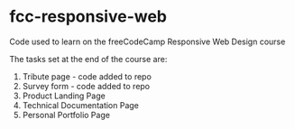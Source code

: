 # fcc-responsive-web
Code used to learn on the freeCodeCamp Responsive Web Design course

The tasks set at the end of the course are:

1. Tribute page - code added to repo
2. Survey form - code added to repo
3. Product Landing Page
4. Technical Documentation Page
5. Personal Portfolio Page

